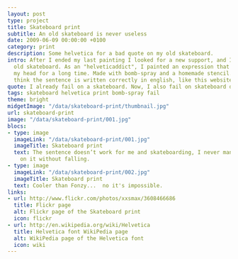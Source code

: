 ```yaml
---
layout: post
type: project
title: Skateboard print
subtitle: An old skateboard is never useless
date: 2009-06-09 00:00:00 +0100
category: print
description: Some helvetica for a bad quote on my old skateboard.
intro: After I ended my last painting I looked for a new support, and I finded my
  old skateboard. As an "helveticaddict", I painted an expression that I had in
  my head for a long time. Made with bomb-spray and a homemade stencil. I don’t
  think the sentence is written correctly in english, like this website.. (ouch!).
quote: I already fail on a skateboard. Now, I also fail on skateboard design.
tags: skateboard helvetica print bomb-spray fail
theme: bright
midgetImage: "/data/skateboard-print/thumbnail.jpg"
url: skateboard-print
image: "/data/skateboard-print/001.jpg"
blocs:
- type: image
  imageLink: "/data/skateboard-print/001.jpg"
  imageTitle: Skateboard print
  text: The sentence doesn’t work for me and skateboarding, I never managed to stay
    on it without falling.
- type: image
  imageLink: "/data/skateboard-print/002.jpg"
  imageTitle: Skateboard print
  text: Cooler than Fonzy...  no it's impossible.
links:
- url: http://www.flickr.com/photos/xxsmax/3608466686
  title: Flickr page
  alt: Flickr page of the Skateboard print
  icon: flickr
- url: http://en.wikipedia.org/wiki/Helvetica
  title: Helvetica font WikiPedia page
  alt: WikiPedia page of the Helvetica font
  icon: wiki
---
```

